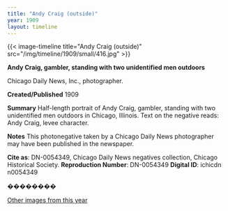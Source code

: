 ```yaml
---
title: "Andy Craig (outside)"
year: 1909
layout: timeline
---
```


{{< image-timeline title="Andy Craig (outside)" src="/img/timeline/1909/small/416.jpg" >}}


__**Andy Craig, gambler, standing with two unidentified men outdoors**__

Chicago Daily News, Inc., photographer.

**Created/Published**
1909

**Summary**
Half-length portrait of Andy Craig, gambler, standing with two unidentified men outdoors in Chicago, Illinois. Text on the negative reads: Andy Craig, levee character.

**Notes**
This photonegative taken by a Chicago Daily News photographer may have been published in the newspaper.

__Cite as__: DN-0054349, Chicago Daily News negatives collection, Chicago Historical Society.
__Reproduction Number__: DN-0054349
__Digital ID__: ichicdn n0054349

��������   

[Other images from this year](/historical/timeline/1909)